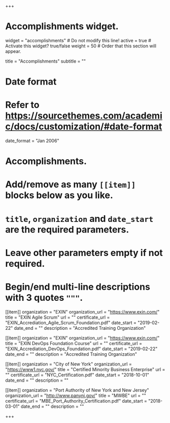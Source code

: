 +++
# Accomplishments widget.
widget = "accomplishments"  # Do not modify this line!
active = true  # Activate this widget? true/false
weight = 50  # Order that this section will appear.

title = "Accomplish&shy;ments"
subtitle = ""

# Date format
#   Refer to https://sourcethemes.com/academic/docs/customization/#date-format
date_format = "Jan 2006"

# Accomplishments.
#   Add/remove as many `[[item]]` blocks below as you like.
#   `title`, `organization` and `date_start` are the required parameters.
#   Leave other parameters empty if not required.
#   Begin/end multi-line descriptions with 3 quotes `"""`.

[[item]]
  organization = "EXIN"
  organization_url = "https://www.exin.com/"
  title = "EXIN Agile Scrum"
  url = ""
  certificate_url = "EXIN_Accrediation_Agile_Scrum_Foundation.pdf"
  date_start = "2019-02-22"
  date_end = ""
  description = "Accredited Training Organization"

[[item]]
  organization = "EXIN"
  organization_url = "https://www.exin.com/"
  title = "EXIN DevOps Foundation Course"
  url = ""
  certificate_url = "EXIN_Accrediation_DevOps_Foundation.pdf"
  date_start = "2019-02-22"
  date_end = ""
  description = "Accredited Training Organization"

[[item]]
  organization = "City of New York"
  organization_url = "https://www1.nyc.gov/"
  title = "Certified Minority Business Enterprise"
  url = ""
  certificate_url = "NYC_Certification.pdf"
  date_start = "2018-10-01"
  date_end = ""
  description = ""

[[item]]
  organization = "Port Authority of New York and New Jersey"
  organization_url = "http://www.panynj.gov/"
  title = "MWBE"
  url = ""
  certificate_url = "MBE_Port_Authority_Certification.pdf"
  date_start = "2018-03-01"
  date_end = ""
  description = ""
  

+++

